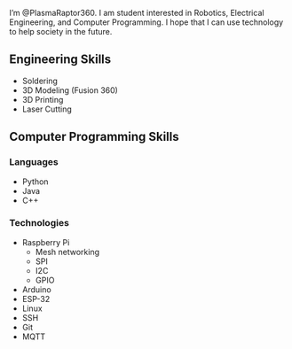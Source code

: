 I’m @PlasmaRaptor360. I am student interested in Robotics, Electrical Engineering, and Computer Programming. I hope that I can use technology to help society in the future.

## Engineering Skills
- Soldering
- 3D Modeling (Fusion 360)
- 3D Printing
- Laser Cutting

## Computer Programming Skills
### Languages
- Python
- Java
- C++
### Technologies
- Raspberry Pi
  - Mesh networking
  - SPI
  - I2C
  - GPIO  
- Arduino
- ESP-32
- Linux
- SSH
- Git
- MQTT


<!---
PlasmaRaptor360/PlasmaRaptor360 is a ✨ special ✨ repository because its `README.md` (this file) appears on your GitHub profile.
You can click the Preview link to take a look at your changes.
--->
